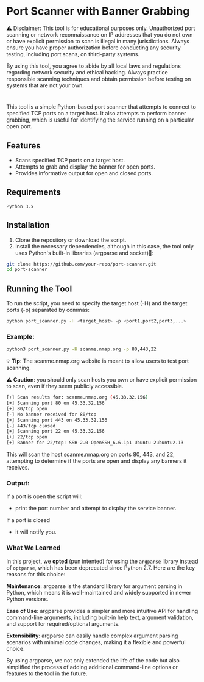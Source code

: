 # Port Scanner with Banner Grabbing

⚠️ Disclaimer: This tool is for educational purposes only. Unauthorized port scanning or network reconnaissance on IP addresses that you do not own or have explicit permission to scan is illegal in many jurisdictions. Always ensure you have proper authorization before conducting any security testing, including port scans, on third-party systems.

By using this tool, you agree to abide by all local laws and regulations regarding network security and ethical hacking. Always practice responsible scanning techniques and obtain permission before testing on systems that are not your own.

#

This tool is a simple Python-based port scanner that attempts to connect to specified TCP ports on a target host. It also attempts to perform banner grabbing, which is useful for identifying the service running on a particular open port.

## Features
+ Scans specified TCP ports on a target host.
+ Attempts to grab and display the banner for open ports.
+ Provides informative output for open and closed ports.

## Requirements
`Python 3.x`

## Installation

1. Clone the repository or download the script.
2. Install the necessary dependencies, although in this case, the tool only uses Python's built-in libraries (argparse and socket)🐍:

```bash
git clone https://github.com/your-repo/port-scanner.git
cd port-scanner
```

## Running the Tool

To run the script, you need to specify the target host (-H) and the target ports (-p) separated by commas:

```bash
python port_scanner.py -H <target_host> -p <port1,port2,port3,...>
```

### Example:
```bash
python3 port_scanner.py -H scanme.nmap.org -p 80,443,22
```
💡 **Tip**: The scanme.nmap.org website is meant to allow users to test port scanning.

⚠️ **Caution**: you should only scan hosts you own or have explicit permission to scan, even if they seem publicly accessible.

```bash
[+] Scan results for: scanme.nmap.org (45.33.32.156)
[+] Scanning port 80 on 45.33.32.156
[+] 80/tcp open
[-] No banner received for 80/tcp
[+] Scanning port 443 on 45.33.32.156
[-] 443/tcp closed
[+] Scanning port 22 on 45.33.32.156
[+] 22/tcp open
[+] Banner for 22/tcp: SSH-2.0-OpenSSH_6.6.1p1 Ubuntu-2ubuntu2.13
```
This will scan the host scanme.nmap.org on ports 80, 443, and 22, attempting to determine if the ports are open and display any banners it receives.

### Output:
If a port is open the script will:
+ print the port number and attempt to display the service banner.

If a port is closed 
+ it will notify you.


### What We Learned
In this project, we **opted** (pun intented) for using the `argparse` library instead of `optparse`, which has been deprecated since Python 2.7. Here are the key reasons for this choice:

**Maintenance**: argparse is the standard library for argument parsing in Python, which means it is well-maintained and widely supported in newer Python versions.

**Ease of Use**: argparse provides a simpler and more intuitive API for handling command-line arguments, including built-in help text, argument validation, and support for required/optional arguments.

**Extensibility**: argparse can easily handle complex argument parsing scenarios with minimal code changes, making it a flexible and powerful choice.

By using argparse, we not only extended the life of the code but also simplified the process of adding additional command-line options or features to the tool in the future.
